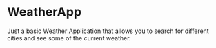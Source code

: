 # WeatherApp

Just a basic Weather Application that allows you to search for different cities and see some of the current weather. 
